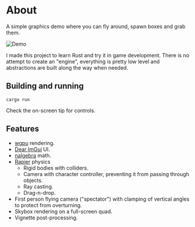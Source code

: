 # About

A simple graphics demo where you can fly around, spawn boxes and grab them.

![Demo](/demo.gif?raw=true)

I made this project to learn Rust and try it in game development. There is no attempt to create an "engine", everything
is pretty low level and abstractions are built along the way when needed.

## Building and running

```
cargo run
```

Check the on-screen tip for controls.

## Features

- [wgpu](https://github.com/gfx-rs/wgpu) rendering.
- [Dear ImGui](https://github.com/yatekii/imgui-wgpu-rs) UI.
- [nalgebra](https://github.com/dimforge/nalgebra) math.
- [Rapier](https://rapier.rs) physics
    - Rigid bodies with colliders.
    - Camera with character controller, preventing it from passing through objects.
    - Ray casting.
    - Drag-n-drop.
- First person flying camera ("spectator") with clamping of vertical angles to protect from overturning.
- Skybox rendering on a full-screen quad.
- Vignette post-processing.
